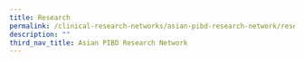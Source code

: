 ```yaml
---
title: Research
permalink: /clinical-research-networks/asian-pibd-research-network/research/
description: ""
third_nav_title: Asian PIBD Research Network
---
```

